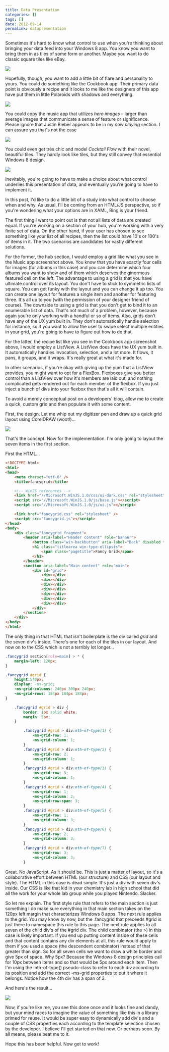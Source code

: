```yaml
---
title: Data Presentation
categories: []
tags: []
date: 2012-09-14
permalink: datapresentation
---
```


Sometimes it&#39;s hard to know what control to use when you&#39;re thinking about bringing your data feed into your Windows 8 app. You know you want to bring them in as tiles of some form or another. Maybe you want to do classic square tiles like eBay.
<!-- xmore -->

![](/files/datapresentation_01.png)

Hopefully, though, you want to add a little bit of flare and personality to yours. You could do something like the Cookbook app. Their primary data point is obviously a recipe and it looks to me like the designers of this app have put them in little Polaroids with shadows and everything.

![](/files/datapresentation_02.png)

You could copy the music app that utilizes _hero images_ &ndash; larger than average images that communicate a sense of feature or significance. <disclaimer>Please ignore that Justin Bieber appears to be in my _now playing_ section. I can assure you that&#39;s not the case</disclaimer>

![](/files/datapresentation_03.png)

You could even get tr&eacute;s chic and model _Cocktail Flow_ with their novel, beautiful tiles. They hardly look like tiles, but they still convey that essential Windows 8 design.

![](/files/datapresentation_04.png)

Inevitably, you&#39;re going to have to make a choice about what control underlies this presentation of data, and eventually you&#39;re going to have to implement it.

In this post, I&#39;d like to do a little bit of a study into what control to choose when and why. As usual, I&#39;ll be coming from an HTML/JS perspective, so if you&#39;re wondering what your options are in XAML, Bing is your friend.

The first thing I want to point out is that not all lists of data are created equal. If you&#39;re working on a section of your hub, you&#39;re working with a very finite set of data. On the other hand, if your user has chosen to see something like your list of all recipes, then the list could have 10&#39;s or 100&#39;s of items in it. The two scenarios are candidates for vastly different solutions.

For the former, the hub section, I would employ a grid like what you see in the Music app screenshot above. You know that you have exactly four cells for images (for albums in this case) and you can determine which four albums you want to show and of them which deserves the ginormous featured cell on the left. The advantage to using a grid is that you have ultimate control over its layout. You don&#39;t have to stick to symmetric lists of square. You can get funky with the layout and you can change it up too. You can create one layout for features a single item and another for featuring three. It&#39;s all up to you (with the permission of your designer friend of course). The downside to using a grid is that you don&#39;t get to bind it to an enumerable list of data. That&#39;s not much of a problem, however, because again you&#39;re only working with a handful or so of items. Also, grids don&#39;t have any of the UX yum built in. They don&#39;t automatically handle selection for instance, so if you want to allow the user to swipe select multiple entities in your grid, you&#39;re going to have to figure out how to do that.

For the latter, the recipe list like you see in the Cookbook app screenshot above, I would employ a ListView. A ListView does have the UX yum built in. It automatically handles invocation, selection, and a lot more. It flows, it pans, it groups, and it wraps. It&#39;s really great at what it&#39;s made for.

In other scenarios, if you&#39;re okay with giving up the yum that a ListView provides, you might want to opt for a FlexBox. Flexboxes give you better control than a ListView over how it&#39;s members are laid out, and nothing complicated gets rendered out for each member of the flexbox. If you just inject a bunch of divs into your flexbox then that&#39;s all it will contain.

To avoid a merely conceptual post on a developers&#39; blog, allow me to create a quick, custom grid and then populate it with some content.

First, the design. Let me whip out my digitizer pen and draw up a quick grid layout using CorelDRAW (woot!)...

![](/files/datapresentation_05.png)

That&#39;s the concept. Now for the implementation. I&#39;m only going to layout the seven items in the first section.

First the HTML...

``` html
<!DOCTYPE html>
<html>
<head>
    <meta charset="utf-8" />
    <title>fancygrid</title>

    <!-- WinJS references -->
    <link href="//Microsoft.WinJS.1.0/css/ui-dark.css" rel="stylesheet" />
    <script src="//Microsoft.WinJS.1.0/js/base.js"></script>
    <script src="//Microsoft.WinJS.1.0/js/ui.js"></script>

    <link href="fancygrid.css" rel="stylesheet" />
    <script src="fancygrid.js"></script>
</head>
<body>
    <div class="fancygrid fragment">
        <header aria-label="Header content" role="banner">
            <button class="win-backbutton" aria-label="Back" disabled type="button"></button>
            <h1 class="titlearea win-type-ellipsis">
                <span class="pagetitle">Fancy Grid</span>
            </h1>
        </header>
        <section aria-label="Main content" role="main">
            <div id="grid">
                <div></div>
                <div></div>
                <div></div>
                <div></div>
                <div></div>
                <div></div>
                <div></div>
            </div>
        </section>
    </div>
</body>
</html>
```
The only thing in that HTML that isn&#39;t boilerplate is the div called _grid_ and the seven div&#39;s inside. There&#39;s one for each of the tiles in our layout. And now on to the CSS which is not a terribly lot longer...

``` css
.fancygrid section[role=main] > * {
    margin-left: 120px;
}

.fancygrid #grid {
    height:540px;
    display: -ms-grid;
    -ms-grid-columns: 240px 300px 240px;
    -ms-grid-rows: 184px 184px 184px;
}

    .fancygrid #grid > div {
        border: 1px solid white;
        margin: 5px;
    }

        .fancygrid #grid > div:nth-of-type(1) {
            -ms-grid-row: 1;
            -ms-grid-column: 1;
        }
        .fancygrid #grid > div:nth-of-type(2) {
            -ms-grid-row: 2;
            -ms-grid-column: 1;
        }
        .fancygrid #grid > div:nth-of-type(3) {
            -ms-grid-row: 3;
            -ms-grid-column: 1;
        }
        .fancygrid #grid > div:nth-of-type(4) {
            -ms-grid-row: 1;
            -ms-grid-column: 2;
            -ms-grid-row-span: 3;
        }
        .fancygrid #grid > div:nth-of-type(5) {
            -ms-grid-row: 1;
            -ms-grid-column: 3;
        }
        .fancygrid #grid > div:nth-of-type(6) {
            -ms-grid-row: 2;
            -ms-grid-column: 3;
        }
        .fancygrid #grid > div:nth-of-type(7) {
            -ms-grid-row: 3;
            -ms-grid-column: 3;
        }
```

Great. No JavaScript. As it should be. This is just a matter of layout, so it&#39;s a collaborative effort between HTML (our structure) and CSS (our layout and style). The HTML in this case is dead simple. It&#39;s just a div with seven div&#39;s inside. Our CSS is like that kid in your chemistry lab in high school that did all the work for your whole lab group while you played Nintendo. Slacker.

So let me explain. The first style rule that refers to the main section is just something I do make sure everything in that main section takes on the 120px left margin that characterizes Windows 8 apps. The next rule applies to the grid. You may know by now, but the .fancygrid that preceeds #grid is just there to namespace this rule to this page. The next rule applies to all seven of the child div&#39;s of the #grid div. The child combinator (the >) in this case is likely important. If you end up putting content inside of these cells and that content contains any div elements at all, this rule would apply to them if you used a space (the descendent combinator) instead of that greater than sign. So for all seven cells we want to draw a white border and give 5px of space. Why 5px? Because the Windows 8 design principles call for 10px between items and so that would be 5px around each item. Then I&#39;m using the :nth-of-type() pseudo-class to refer to each div according to its position and add the correct -ms-grid properties to put it where it belongs. Notice how the 4th div has a span of 3.

And here&#39;s the result...

![](/files/datapresentation_06.png)

Now, if you&#39;re like me, you see this done once and it looks fine and dandy, but your mind races to imagine the value of something like this in a library primed for reuse. It would be super easy to dynamically add div&#39;s and a couple of CSS properties each according to the template selection chosen by the developer. I believe I&#39;ll get started on that now. Or perhaps soon. By all means, please beat me to it.

Hope this has been helpful. Now get to work!